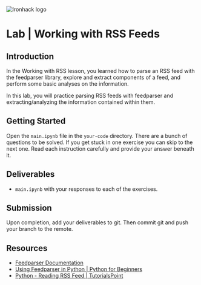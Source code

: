 ![Ironhack logo](https://i.imgur.com/1QgrNNw.png)

# Lab | Working with RSS Feeds

## Introduction

In the Working with RSS lesson, you learned how to parse an RSS feed with the feedparser library, explore and extract components of a feed, and perform some basic analyses on the information.

In this lab, you will practice parsing RSS feeds with feedparser and extracting/analyzing the information contained within them.

## Getting Started

Open the `main.ipynb` file in the `your-code` directory. There are a bunch of questions to be solved. If you get stuck in one exercise you can skip to the next one. Read each instruction carefully and provide your answer beneath it.

## Deliverables

- `main.ipynb` with your responses to each of the exercises.

## Submission

Upon completion, add your deliverables to git. Then commit git and push your branch to the remote.

## Resources

- [Feedparser Documentation](https://pythonhosted.org/feedparser/)
- [Using Feedparser in Python | Python for Beginners](https://www.pythonforbeginners.com/feedparser/using-feedparser-in-python)
- [Python - Reading RSS Feed | TutorialsPoint](https://www.tutorialspoint.com/python/python_reading_rss_feed.htm)
